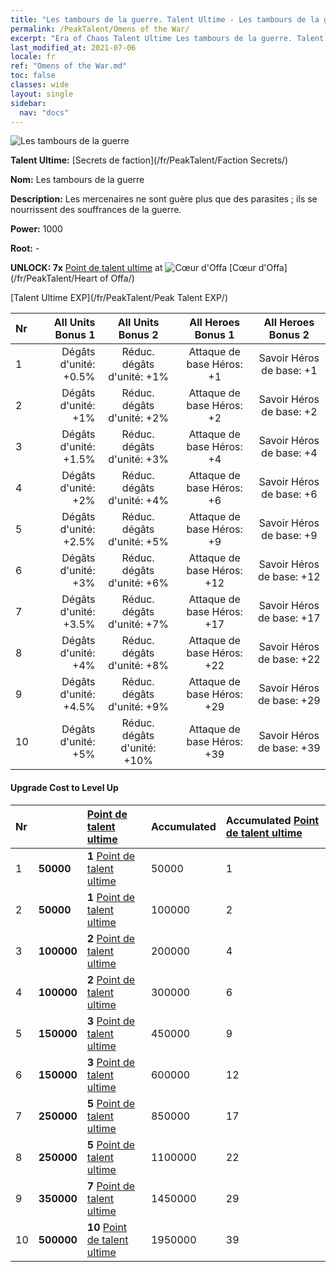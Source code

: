 ```yaml
---
title: "Les tambours de la guerre. Talent Ultime - Les tambours de la guerre"
permalink: /PeakTalent/Omens of the War/
excerpt: "Era of Chaos Talent Ultime Les tambours de la guerre. Talent Ultime Les tambours de la guerre. Les tambours de la guerre"
last_modified_at: 2021-07-06
locale: fr
ref: "Omens of the War.md"
toc: false
classes: wide
layout: single
sidebar:
  nav: "docs"
---
```


  ![Les tambours de la guerre](/images/pt/talent_3012.png)

  **Talent Ultime:** [Secrets de faction](/fr/PeakTalent/Faction Secrets/)

  **Nom:** Les tambours de la guerre

  **Description:** Les mercenaires ne sont guère plus que des parasites ; ils se nourrissent des souffrances de la guerre.

  **Power:** 1000

  **Root:** -

  **UNLOCK: 7x** [Point de talent ultime](/ItemsFR/con_934/) at ![Cœur d'Offa](/images/pt/talent_3008.png) [Cœur d'Offa](/fr/PeakTalent/Heart of Offa/)

  [Talent Ultime EXP](/fr/PeakTalent/Peak Talent EXP/)

  | Nr | All Units Bonus 1 | All Units Bonus 2 | All Heroes Bonus 1 | All Heroes Bonus 2 |
  |:---|--------------:|:-------------:|:-------------:|:-------------:|
  | 1 | Dégâts d'unité: +0.5% | Réduc. dégâts d'unité: +1% | Attaque de base Héros: +1 | Savoir Héros de base: +1 |
  | 2 | Dégâts d'unité: +1% | Réduc. dégâts d'unité: +2% | Attaque de base Héros: +2 | Savoir Héros de base: +2 |
  | 3 | Dégâts d'unité: +1.5% | Réduc. dégâts d'unité: +3% | Attaque de base Héros: +4 | Savoir Héros de base: +4 |
  | 4 | Dégâts d'unité: +2% | Réduc. dégâts d'unité: +4% | Attaque de base Héros: +6 | Savoir Héros de base: +6 |
  | 5 | Dégâts d'unité: +2.5% | Réduc. dégâts d'unité: +5% | Attaque de base Héros: +9 | Savoir Héros de base: +9 |
  | 6 | Dégâts d'unité: +3% | Réduc. dégâts d'unité: +6% | Attaque de base Héros: +12 | Savoir Héros de base: +12 |
  | 7 | Dégâts d'unité: +3.5% | Réduc. dégâts d'unité: +7% | Attaque de base Héros: +17 | Savoir Héros de base: +17 |
  | 8 | Dégâts d'unité: +4% | Réduc. dégâts d'unité: +8% | Attaque de base Héros: +22 | Savoir Héros de base: +22 |
  | 9 | Dégâts d'unité: +4.5% | Réduc. dégâts d'unité: +9% | Attaque de base Héros: +29 | Savoir Héros de base: +29 |
  | 10 | Dégâts d'unité: +5% | Réduc. dégâts d'unité: +10% | Attaque de base Héros: +39 | Savoir Héros de base: +39 |


#### Upgrade Cost to Level Up

  | Nr | <i class="fas fa-coins"/> | [Point de talent ultime](/ItemsFR/con_934/) | Accumulated <i class="fas fa-coins"/> | Accumulated [Point de talent ultime](/ItemsFR/con_934/) |
  |:---|:--------------|:-------------|:-------------|:-------------|
  | 1 | **50000** | **1** [Point de talent ultime](/ItemsFR/con_934/) | 50000 | 1 |
  | 2 | **50000** | **1** [Point de talent ultime](/ItemsFR/con_934/) | 100000 | 2 |
  | 3 | **100000** | **2** [Point de talent ultime](/ItemsFR/con_934/) | 200000 | 4 |
  | 4 | **100000** | **2** [Point de talent ultime](/ItemsFR/con_934/) | 300000 | 6 |
  | 5 | **150000** | **3** [Point de talent ultime](/ItemsFR/con_934/) | 450000 | 9 |
  | 6 | **150000** | **3** [Point de talent ultime](/ItemsFR/con_934/) | 600000 | 12 |
  | 7 | **250000** | **5** [Point de talent ultime](/ItemsFR/con_934/) | 850000 | 17 |
  | 8 | **250000** | **5** [Point de talent ultime](/ItemsFR/con_934/) | 1100000 | 22 |
  | 9 | **350000** | **7** [Point de talent ultime](/ItemsFR/con_934/) | 1450000 | 29 |
  | 10 | **500000** | **10** [Point de talent ultime](/ItemsFR/con_934/) | 1950000 | 39 |
